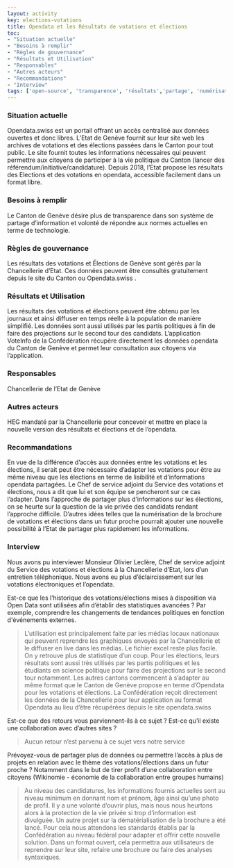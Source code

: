 ```yaml
---
layout: activity
key: elections-votations
title: Opendata et les Résultats de votations et élections
toc:
- "Situation actuelle"
- "Besoins à remplir"
- "Règles de gouvernance"
- "Résultats et Utilisation"
- "Responsables"
- "Autres acteurs"
- "Recommandations"
- "Interview"
tags: ['open-source', 'transparence', 'résultats','partage', 'numérisation']
---
```


### Situation actuelle

Opendata.swiss est un portail offrant un accès centralisé aux données ouvertes et donc libres.
L’Etat de Genève fournit sur leur site web les archives de votations et des élections passées dans le Canton pour tout public.
Le site fournit toutes les informations nécessaires qui peuvent permettre aux citoyens de participer à la vie politique du Canton (lancer des référendum/initiative/candidature). Depuis 2018, l’Etat propose les résultats des Elections et des votations en opendata, accessible facilement dans un format libre.

### Besoins à remplir

Le Canton de Genève désire plus de transparence dans son système de partage d’information et volonté de répondre aux normes actuelles en terme de technologie.

### Règles de gouvernance

Les résultats des votations et Élections de Genève sont gérés par la Chancellerie d’Etat. Ces données peuvent être consultés gratuitement depuis le site du Canton ou Opendata.swiss .

### Résultats et Utilisation

Les résultats des votations et élections peuvent être obtenu par les journaux et ainsi diffuser en temps réelle à la population de manière simplifié. Les données sont aussi utilisés par les partis politiques à fin de faire des projections sur le second tour des candidats.
L’application VoteInfo de la Confédération récupère directement les données opendata du Canton de Genève et permet leur consultation aux citoyens via l’application.

### Responsables

Chancellerie de l’Etat de Genève

### Autres acteurs

HEG mandaté par la Chancellerie pour concevoir et mettre en place la nouvelle version des résultats et élections et de l’opendata.

### Recommandations

En vue de la différence d’accès aux données entre les votations et les élections, il serait peut être nécessaire d’adapter les votations pour être au même niveau que les élections en terme de lisibilité et d’informations opendata partagées. Le Chef de service adjoint du Service des votations et élections, nous a dit que lui et son équipe se pencheront sur ce cas l’adapter. 
Dans l’approche de partager plus d’informations sur les élections, on se heurte sur la question de la vie privée des candidats rendant l’approche difficile. D’autres idées telles que la numérisation de la brochure de votations et élections dans un futur proche pourrait ajouter une nouvelle possibilité à l’Etat de partager plus rapidement les informations.


### Interview

Nous avons pu interviewer Monsieur Olivier Leclère, Chef de service adjoint du Service des votations et élections à la Chancellerie d’Etat, lors d’un entretien téléphonique. Nous avons eu plus d’éclaircissement sur les votations électroniques et l’opendata.
 
Est-ce que les l’historique des votations/élections mises à disposition via Open Data sont utilisées afin d’établir des statistiques avancées ? Par exemple, comprendre les changements de tendances politiques en fonction d'événements externes.
> L’utilisation est principalement faite par les médias locaux nationaux qui peuvent reprendre les graphiques envoyés par la Chancellerie et le diffuser en live dans les médias. Le fichier excel reste plus facile. On y retrouve plus de statistique d’un coup.
> Pour les élections, leurs résultats sont aussi très utilisés par les partis politiques et les étudiants en science politique pour faire des projections sur le second tour notamment.
> Les autres cantons commencent à s’adapter au même format que le Canton de Genève propose en terme d’Opendata pour les votations et élections. La Confédération reçoit directement les données de la Chancellerie pour leur application au format Opendata au lieu d’être récupérées depuis le site opendata.swiss

Est-ce que des retours vous parviennent-ils à ce sujet ? Est-ce qu’il existe une collaboration avec d’autres sites ?
 
> Aucun retour n’est parvenu à ce sujet vers notre service

Prévoyez-vous de partager plus de données ou permettre l’accès à plus de projets en relation avec le thème des votations/élections dans un futur proche ? Notamment dans le but de tirer profit d’une collaboration entre citoyens (Wikinomie - économie de la collaboration entre groupes humains)
> Au niveau des candidatures, les informations fournis actuelles sont au niveau minimum en donnant nom et prénom, âge ainsi qu’une photo de profil. Il y a une volonté d’ouvrir plus, mais nous nous heurtons alors à la protection de la vie privée si trop d’information est divulguée.
> Un autre projet sur la dématérialisation de la brochure a été lancé. Pour cela nous attendons les standards établis par la Confédération au niveau fédéral pour adapter et offrir cette nouvelle solution. Dans un format ouvert, cela permettra aux utilisateurs de reprendre sur leur site, refaire une brochure ou faire des analyses syntaxiques.



